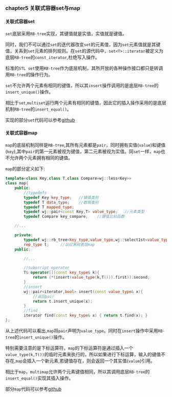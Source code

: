 ### chapter5 关联式容器set与map


#### 关联式容器set

`set`底层采用`RB-tree`实现，其键值就是实值，实值就是键值。

同时，我们不可以通过`set`的迭代器改变`set`的元素值，因为`set`元素值就是其键值，关系到`set`元素的排列规则。在`set`的源代码中，`set<T>::iterator`被定义为底层`RB-tree`的`const_iterator`,杜绝写入操作。

标准的`STL set`使用`RB-tree`作为底层机制，其所开放的各种操作接口都只是转调用`RB-tree`的操作行为。

`set`不允许两个元素有相同的键值，所以其`insert`操作调用的是底层`RB-tree`的`insert_unique()`操作。

相比于`set`,`multiset`运行两个元素有相同的键值，因此它的插入操作采用的是底层机制`RB-tree`的`insert_equal()`。

实现的部分`set`代码可以参考[github](https://github.com/lingqing97/tinySTL/blob/master/stl_wj_set.h)

#### 关联式容器map

`map`的底层机制同样是`RB-tree`,其所有元素都是`pair`，同时拥有实值(`value`)和键值(`key`),其中`pair`的第一元素被视为键值，第二元素被视为实值。同`set`一样，`map`也不允许两个元素拥有相同的键值。

`map`的部分定义如下:

```cpp
template<class Key,class T,class Compare=wj::less<Key>>
class map{
    public:
        //typedefs
        typedef Key key_type;   //键值类别
        typedef T data_type;    //数据类别
        typedef T mapped_type;
        typedef wj::pair<const Key,T> value_type;   //元素类型
        typedef Compare key_compare;    //键值比较函数

    //...

    private:
        typedef wj::rb_tree<key_type,value_type,wj::select1st<value_type>,key_compare> rep_type;
        rep_type t;     //以红黑树表现map
    public:

        //...

        //subscript operator
        T& operator[](const key_type& k){
            return (*(insert(value_type(k,T())).first)).second;
        }
        //insert
        wj::pair<iterator,bool> insert(const value_type& x){
            //返回pair
            return t.insert_unique(x);
        }
        //find
        iterator find(const key_type& x) { return t.find(x); }
};
```

从上述代码可以看出,`map`将`pair`声明为`value_type`。同时在`insert`操作中采用`RB-tree`的`insert_unique()`操作。

特别需要注意的是下标运算符，`map`的下标运算符是通过插入一个`value_type(k,T())`的临时元素来执行的，所以如果进行下标运算，输入的键值不存在,`map`会插入一个新元素,若键值存在，则会返回一个其实值(`value`)引用。

相比于`map`，`multimap`允许两个元素键值相同，所以其调用底层`RB-tree`的`insert_equal()`实现其插入操作。

部分`map`代码可以参考[github](https://github.com/lingqing97/tinySTL/blob/master/stl_wj_map.h)